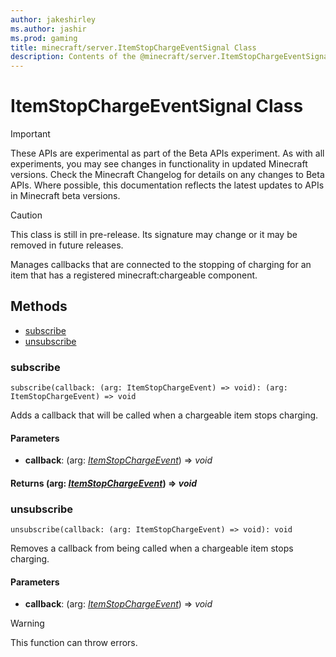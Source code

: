 ```yaml
---
author: jakeshirley
ms.author: jashir
ms.prod: gaming
title: minecraft/server.ItemStopChargeEventSignal Class
description: Contents of the @minecraft/server.ItemStopChargeEventSignal class.
---
```

# ItemStopChargeEventSignal Class
>[!IMPORTANT]
>These APIs are experimental as part of the Beta APIs experiment. As with all experiments, you may see changes in functionality in updated Minecraft versions. Check the Minecraft Changelog for details on any changes to Beta APIs. Where possible, this documentation reflects the latest updates to APIs in Minecraft beta versions.

> [!CAUTION]
> This class is still in pre-release.  Its signature may change or it may be removed in future releases.

Manages callbacks that are connected to the stopping of charging for an item that has a registered minecraft:chargeable component.

## Methods
- [subscribe](#subscribe)
- [unsubscribe](#unsubscribe)

### **subscribe**
`
subscribe(callback: (arg: ItemStopChargeEvent) => void): (arg: ItemStopChargeEvent) => void
`

Adds a callback that will be called when a chargeable item stops charging.

#### **Parameters**
- **callback**: (arg: [*ItemStopChargeEvent*](ItemStopChargeEvent.md)) => *void*

#### **Returns** (arg: [*ItemStopChargeEvent*](ItemStopChargeEvent.md)) => *void*

### **unsubscribe**
`
unsubscribe(callback: (arg: ItemStopChargeEvent) => void): void
`

Removes a callback from being called when a chargeable item stops charging.

#### **Parameters**
- **callback**: (arg: [*ItemStopChargeEvent*](ItemStopChargeEvent.md)) => *void*

> [!WARNING]
> This function can throw errors.


